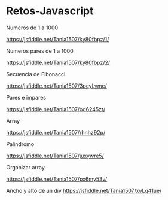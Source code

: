 # Retos-Javascript
Numeros de 1 a 1000

https://jsfiddle.net/Tania1507/ky80fbpz/1/

Numeros pares de 1 a 1000

https://jsfiddle.net/Tania1507/ky80fbpz/2/

Secuencia de Fibonacci 

https://jsfiddle.net/Tania1507/3pcyLvmc/

Pares e impares 

https://jsfiddle.net/Tania1507/od6245zt/

Array

https://jsfiddle.net/Tania1507/rhnhz92p/

Palindromo 

https://jsfiddle.net/Tania1507/juxywre5/

Organizar array 

https://jsfiddle.net/Tania1507/px6my53v/

Ancho y alto de un div
https://jsfiddle.net/Tania1507/xvLq41ue/
